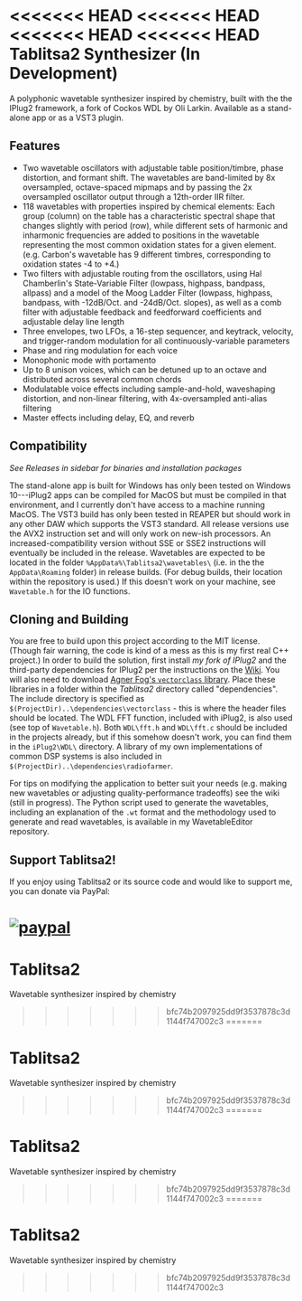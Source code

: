 <<<<<<< HEAD
<<<<<<< HEAD
<<<<<<< HEAD
<<<<<<< HEAD
Tablitsa2 Synthesizer (In Development)
==========================
A polyphonic wavetable synthesizer inspired by chemistry, built with the the IPlug2 framework, a fork of Cockos WDL by Oli Larkin. Available as a stand-alone app or as a VST3 plugin.

## Features
  * Two wavetable oscillators with adjustable table position/timbre, phase distortion, and formant shift. The wavetables are band-limited by 8x oversampled, octave-spaced mipmaps and by passing the 2x oversampled oscillator output through a 12th-order IIR filter.
  * 118 wavetables with properties inspired by chemical elements: Each group (column) on the table has a characteristic spectral shape that changes slightly with period (row), while different sets of harmonic and inharmonic frequencies are added to positions in the wavetable representing the most common oxidation states for a given element. (e.g. Carbon's wavetable has 9 different timbres, corresponding to oxidation states -4 to +4.) 
  * Two filters with adjustable routing from the oscillators, using Hal Chamberlin's State-Variable Filter (lowpass, highpass, bandpass, allpass) and a model of the Moog Ladder Filter (lowpass, highpass, bandpass, with -12dB/Oct. and -24dB/Oct. slopes), as well as a comb filter with adjustable feedback and feedforward coefficients and adjustable delay line length
  * Three envelopes, two LFOs, a 16-step sequencer, and keytrack, velocity, and trigger-random modulation for all continuously-variable parameters
  * Phase and ring modulation for each voice
  * Monophonic mode with portamento
  * Up to 8 unison voices, which can be detuned up to an octave and distributed across several common chords
  * Modulatable voice effects including sample-and-hold, waveshaping distortion, and non-linear filtering, with 4x-oversampled anti-alias filtering
  * Master effects including delay, EQ, and reverb
  
## Compatibility
*See Releases in sidebar for binaries and installation packages*

The stand-alone app is built for Windows has only been tested on Windows 10---iPlug2 apps can be compiled for MacOS but must be compiled in that environment, and I currently don't have access to a machine running MacOS. The VST3 build has only been tested in REAPER but should work in any other DAW which supports the VST3 standard. All release versions use the AVX2 instruction set and will only work on new-ish processors. An increased-compatibility version without SSE or SSE2 instructions will eventually be included in the release. Wavetables are expected to be located in the folder `%AppData%\Tablitsa2\wavetables\` (i.e. in the the `AppData\Roaming` folder) in release builds. (For debug builds, their location within the repository is used.) If this doesn't work on your machine, see `Wavetable.h` for the IO functions.

## Cloning and Building
You are free to build upon this project according to the MIT license. (Though fair warning, the code is kind of a mess as this is my first real C++ project.) In order to build the solution, first install *my fork of IPlug2* and the third-party dependencies for IPlug2 per the instructions on the [Wiki](https://github.com/iPlug2/iPlug2/wiki). You will also need to download [Agner Fog's `vectorclass` library](https://github.com/vcoda/vectorclass). Place these libraries in a folder within the *Tablitsa2* directory called "dependencies". The include directory is specified as `$(ProjectDir)..\dependencies\vectorclass` - this is where the header files should be located. The WDL FFT function, included with iPlug2, is also used (see top of `Wavetable.h`). Both `WDL\fft.h` and `WDL\fft.c` should be included in the projects already, but if this somehow doesn't work, you can find them in the `iPlug2\WDL\` directory. A library of my own implementations of common DSP systems is also included in `$(ProjectDir)..\dependencies\radiofarmer`.

For tips on modifying the application to better suit your needs (e.g. making new wavetables or adjusting quality-performance tradeoffs) see the wiki (still in progress). The Python script used to generate the wavetables, including an explanation of the `.wt` format and the methodology used to generate and read wavetables, is available in my WavetableEditor repository.

## Support Tablitsa2!
If you enjoy using Tablitsa2 or its source code and would like to support me, you can donate via PayPal:

[![paypal](https://www.paypalobjects.com/en_US/i/btn/btn_donateCC_LG.gif)](https://www.paypal.com/donate?business=NUFQNKX9ET4VL&currency_code=USD)
=======
# Tablitsa2
Wavetable synthesizer inspired by chemistry
>>>>>>> bfc74b2097925dd9f3537878c3d1144f747002c3
=======
# Tablitsa2
Wavetable synthesizer inspired by chemistry
>>>>>>> bfc74b2097925dd9f3537878c3d1144f747002c3
=======
# Tablitsa2
Wavetable synthesizer inspired by chemistry
>>>>>>> bfc74b2097925dd9f3537878c3d1144f747002c3
=======
# Tablitsa2
Wavetable synthesizer inspired by chemistry
>>>>>>> bfc74b2097925dd9f3537878c3d1144f747002c3
